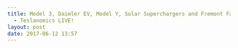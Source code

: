```yaml
---
title: Model 3, Daimler EV, Model Y, Solar Superchargers and Fremont Factory Tour
  - Teslanomics LIVE!
layout: post
date: 2017-06-12 13:57
---
```

